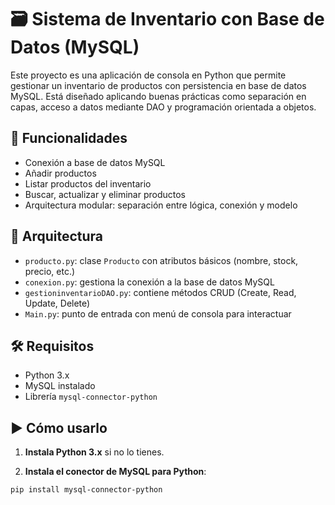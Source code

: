 # 🗃️ Sistema de Inventario con Base de Datos (MySQL)

Este proyecto es una aplicación de consola en Python que permite gestionar un inventario de productos con persistencia en base de datos MySQL. Está diseñado aplicando buenas prácticas como separación en capas, acceso a datos mediante DAO y programación orientada a objetos.

## 🔧 Funcionalidades

- Conexión a base de datos MySQL
- Añadir productos
- Listar productos del inventario
- Buscar, actualizar y eliminar productos
- Arquitectura modular: separación entre lógica, conexión y modelo

## 🧱 Arquitectura

- `producto.py`: clase `Producto` con atributos básicos (nombre, stock, precio, etc.)
- `conexion.py`: gestiona la conexión a la base de datos MySQL
- `gestioninventarioDAO.py`: contiene métodos CRUD (Create, Read, Update, Delete)
- `Main.py`: punto de entrada con menú de consola para interactuar

## 🛠️ Requisitos

- Python 3.x
- MySQL instalado
- Librería `mysql-connector-python`

## ▶️ Cómo usarlo

1. **Instala Python 3.x** si no lo tienes.

2. **Instala el conector de MySQL para Python**:

```bash
pip install mysql-connector-python
